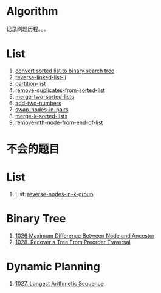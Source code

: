 # Algorithm
记录刷题历程。。。
# List
1. [convert sorted list to binary search tree](./LeetCode/convert-sorted-list-to-binary-search-tree.md)
2. [reverse-linked-list-ii](LeetCode/reverse-linked-list-ii.md)
3. [partition-list](LeetCode/partition-list.md)
4. [remove-duplicates-from-sorted-list](LeetCode/remove-duplicates-from-sorted-list.md)
5. [merge-two-sorted-lists](LeetCode/merge-two-sorted-lists.md)
6. [add-two-numbers](LeetCode/add-two-numbers.md)
7. [swap-nodes-in-pairs](LeetCode/swap-nodes-in-pairs.md)
8. [merge-k-sorted-lists](LeetCode/merge-k-sorted-lists.md)
9. [remove-nth-node-from-end-of-list](LeetCode/remove-nth-node-from-end-of-list.md)

# 不会的题目
# List
1. List: [reverse-nodes-in-k-group](https://www.nowcoder.com/practice/b49c3dc907814e9bbfa8437c251b028e?tpId=46&tqId=29154&tPage=1&rp=1&ru=/ta/leetcode&qru=/ta/leetcode/question-ranking)
   
# Binary Tree
1.  [1026 Maximum Difference Between Node and Ancestor](https://leetcode.com/problems/maximum-difference-between-node-and-ancestor/)
2.  [1028. Recover a Tree From Preorder Traversal](https://leetcode.com/problems/recover-a-tree-from-preorder-traversal/)

# Dynamic Planning
1. [1027. Longest Arithmetic Sequence](https://leetcode.com/problems/longest-arithmetic-sequence/)